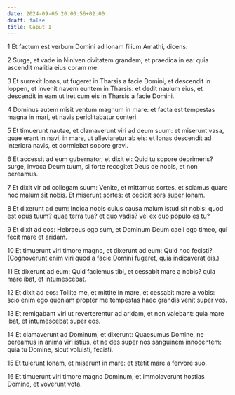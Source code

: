 ```yaml
---
date: 2024-09-06 20:00:56+02:00
draft: false
title: Caput 1
---
```





1 Et factum est verbum Domini ad Ionam filium Amathi, dicens:

2 Surge, et vade in Niniven civitatem grandem, et praedica in ea: quia ascendit malitia eius coram me.

3 Et surrexit Ionas, ut fugeret in Tharsis a facie Domini, et descendit in Ioppen, et invenit navem euntem in Tharsis: et dedit naulum eius, et descendit in eam ut iret cum eis in Tharsis a facie Domini.

4 Dominus autem misit ventum magnum in mare: et facta est tempestas magna in mari, et navis periclitabatur conteri.

5 Et timuerunt nautae, et clamaverunt viri ad deum suum: et miserunt vasa, quae erant in navi, in mare, ut alleviaretur ab eis: et Ionas descendit ad interiora navis, et dormiebat sopore gravi.

6 Et accessit ad eum gubernator, et dixit ei: Quid tu sopore deprimeris? surge, invoca Deum tuum, si forte recogitet Deus de nobis, et non pereamus.

7 Et dixit vir ad collegam suum: Venite, et mittamus sortes, et sciamus quare hoc malum sit nobis. Et miserunt sortes: et cecidit sors super Ionam.

8 Et dixerunt ad eum: Indica nobis cuius causa malum istud sit nobis: quod est opus tuum? quae terra tua? et quo vadis? vel ex quo populo es tu?

9 Et dixit ad eos: Hebraeus ego sum, et Dominum Deum caeli ego timeo, qui fecit mare et aridam.

10 Et timuerunt viri timore magno, et dixerunt ad eum: Quid hoc fecisti? (Cognoverunt enim viri quod a facie Domini fugeret, quia indicaverat eis.)

11 Et dixerunt ad eum: Quid faciemus tibi, et cessabit mare a nobis? quia mare ibat, et intumescebat.

12 Et dixit ad eos: Tollite me, et mittite in mare, et cessabit mare a vobis: scio enim ego quoniam propter me tempestas haec grandis venit super vos.

13 Et remigabant viri ut reverterentur ad aridam, et non valebant: quia mare ibat, et intumescebat super eos.

14 Et clamaverunt ad Dominum, et dixerunt: Quaesumus Domine, ne pereamus in anima viri istius, et ne des super nos sanguinem innocentem: quia tu Domine, sicut voluisti, fecisti.

15 Et tulerunt Ionam, et miserunt in mare: et stetit mare a fervore suo.

16 Et timuerunt viri timore magno Dominum, et immolaverunt hostias Domino, et voverunt vota.

